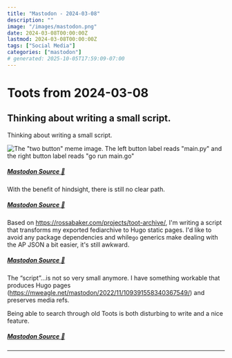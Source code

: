 ```yaml
---
title: "Mastodon - 2024-03-08"
description: ""
image: "/images/mastodon.png"
date: 2024-03-08T00:00:00Z
lastmod: 2024-03-08T00:00:00Z
tags: ["Social Media"]
categories: ["mastodon"]
# generated: 2025-10-05T17:59:09-07:00
---
```


# Toots from 2024-03-08

## Thinking about writing a small script.

Thinking about writing a small script.

![The "two button" meme image. The left button label reads "main.py" and the right button label reads "go run main.go"](/mastodon/media/cbdcafe309ba7044.png)

##### [Mastodon Source 🐘](https://hachyderm.io/@mweagle/112061860748619598)

With the benefit of hindsight, there is still no clear path.

##### [Mastodon Source 🐘](https://hachyderm.io/@mweagle/112062696443356136)

Based on <https://rossabaker.com/projects/toot-archive/>, I'm writing a script that transforms my exported fediarchive to Hugo static pages. I'd like to avoid any package dependencies and while`go` generics make dealing with the AP JSON a bit easier, it's still awkward.

##### [Mastodon Source 🐘](https://hachyderm.io/@mweagle/112062710474169113)

The “script”…is not so very small anymore. I have something workable that produces Hugo pages (<https://mweagle.net/mastodon/2022/11/109391558340367549/>) and preserves media refs.

Being able to search through old Toots is both disturbing to write and a nice feature.

##### [Mastodon Source 🐘](https://hachyderm.io/@mweagle/112068467590333048)

---

